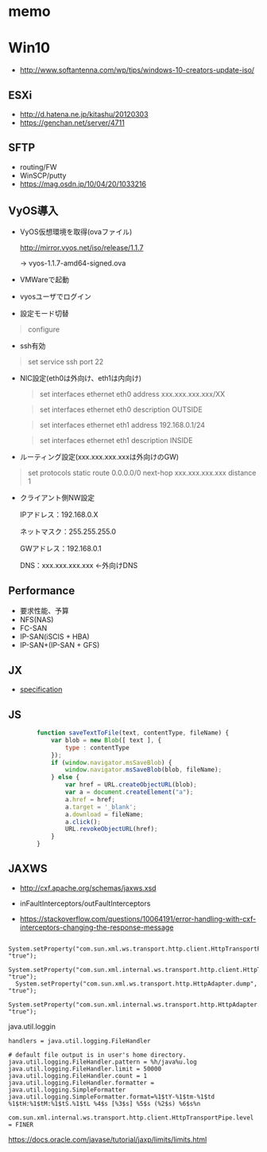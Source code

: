 # memo

# Win10
* http://www.softantenna.com/wp/tips/windows-10-creators-update-iso/

## ESXi
* http://d.hatena.ne.jp/kitashu/20120303
* https://genchan.net/server/4711

## SFTP
* routing/FW
* WinSCP/putty
* https://mag.osdn.jp/10/04/20/1033216


## VyOS導入
* VyOS仮想環境を取得(ovaファイル)
  
  http://mirror.vyos.net/iso/release/1.1.7
  
  -> vyos-1.1.7-amd64-signed.ova

* VMWareで起動

* vyosユーザでログイン

* 設定モード切替
 > configure

* ssh有効
 > set service ssh port 22

* NIC設定(eth0は外向け、eth1は内向け)

    > set interfaces ethernet eth0 address xxx.xxx.xxx.xxx/XX

    > set interfaces ethernet eth0 description OUTSIDE

    > set interfaces ethernet eth1 address 192.168.0.1/24

    > set interfaces ethernet eth1 description INSIDE

* ルーティング設定(xxx.xxx.xxx.xxxは外向けのGW)
 > set protocols static route 0.0.0.0/0 next-hop xxx.xxx.xxx.xxx distance 1

* クライアント側NW設定

    IPアドレス：192.168.0.X
    
    ネットマスク：255.255.255.0
    
    GWアドレス：192.168.0.1
    
    DNS：xxx.xxx.xxx.xxx ←外向けDNS


## Performance
* 要求性能、予算
* NFS(NAS)
* FC-SAN
* IP-SAN(iSCIS + HBA)
* IP-SAN+(IP-SAN + GFS)

## JX
* [specification](http://www.dsri.jp/ryutsu-bms/standard/standard04.html)

## JS
```js
		function saveTextToFile(text, contentType, fileName) {
			var blob = new Blob([ text ], {
				type : contentType
			});
			if (window.navigator.msSaveBlob) {
				window.navigator.msSaveBlob(blob, fileName);
			} else {
				var href = URL.createObjectURL(blob);
				var a = document.createElement("a");
				a.href = href;
				a.target = '_blank';
				a.download = fileName;
				a.click();
				URL.revokeObjectURL(href);
			}
		}
```
## JAXWS
* http://cxf.apache.org/schemas/jaxws.xsd
* inFaultInterceptors/outFaultInterceptors

* https://stackoverflow.com/questions/10064191/error-handling-with-cxf-interceptors-changing-the-response-message

```
  System.setProperty("com.sun.xml.ws.transport.http.client.HttpTransportPipe.dump", "true");
  System.setProperty("com.sun.xml.internal.ws.transport.http.client.HttpTransportPipe.dump", "true");
  System.setProperty("com.sun.xml.ws.transport.http.HttpAdapter.dump", "true");
  System.setProperty("com.sun.xml.internal.ws.transport.http.HttpAdapter.dump", "true");
```

java.util.loggin
```
handlers = java.util.logging.FileHandler

# default file output is in user's home directory.
java.util.logging.FileHandler.pattern = %h/java%u.log
java.util.logging.FileHandler.limit = 50000
java.util.logging.FileHandler.count = 1
java.util.logging.FileHandler.formatter = java.util.logging.SimpleFormatter
java.util.logging.SimpleFormatter.format=%1$tY-%1$tm-%1$td %1$tH:%1$tM:%1$tS.%1$tL %4$s [%3$s] %5$s (%2$s) %6$s%n

com.sun.xml.internal.ws.transport.http.client.HttpTransportPipe.level = FINER
```

https://docs.oracle.com/javase/tutorial/jaxp/limits/limits.html

